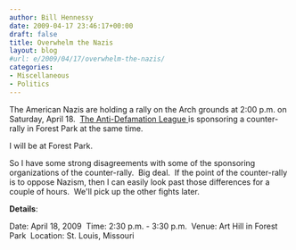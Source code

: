 ```yaml
---
author: Bill Hennessy
date: 2009-04-17 23:46:17+00:00
draft: false
title: Overwhelm the Nazis
layout: blog
#url: e/2009/04/17/overwhelm-the-nazis/
categories:
- Miscellaneous
- Politics
---
```


The American Nazis are holding a rally on the Arch grounds at 2:00 p.m. on Saturday, April 18.  [The Anti-Defamation League ](https://regions.adl.org/missouri/events/rally-for-respect.html)is sponsoring a counter-rally in Forest Park at the same time.

I will be at Forest Park.

So I have some strong disagreements with some of the sponsoring organizations of the counter-rally.  Big deal.  If the point of the counter-rally is to oppose Nazism, then I can easily look past those differences for a couple of hours.  We'll pick up the other fights later.

**Details**:

Date: April 18, 2009 
Time: 2:30 p.m. - 3:30 p.m. 
Venue: Art Hill in Forest Park 
Location: St. Louis, Missouri
